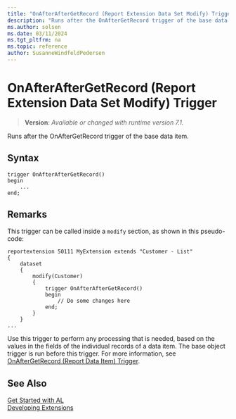 ```yaml
---
title: "OnAfterAfterGetRecord (Report Extension Data Set Modify) Trigger"
description: "Runs after the OnAfterGetRecord trigger of the base data item."
ms.author: solsen
ms.date: 03/11/2024
ms.tgt_pltfrm: na
ms.topic: reference
author: SusanneWindfeldPedersen
---
```

[//]: # (START>DO_NOT_EDIT)
[//]: # (IMPORTANT:Do not edit any of the content between here and the END>DO_NOT_EDIT.)
[//]: # (Any modifications should be made in the .xml files in the ModernDev repo.)

# OnAfterAfterGetRecord (Report Extension Data Set Modify) Trigger
> **Version**: _Available or changed with runtime version 7.1._

Runs after the OnAfterGetRecord trigger of the base data item.


## Syntax
```AL
trigger OnAfterAfterGetRecord()
begin
    ...
end;
```



[//]: # (IMPORTANT: END>DO_NOT_EDIT)

## Remarks

This trigger can be called inside a `modify` section, as shown in this pseudo-code:

```al
reportextension 50111 MyExtension extends "Customer - List"
{
    dataset
    {
        modify(Customer)
        {
            trigger OnAfterAfterGetRecord()
            begin
                // Do some changes here
            end;
        }
    }
...
```

Use this trigger to perform any processing that is needed, based on the values in the fields of the individual records of a data item. The base object trigger is run before this trigger. For more information, see [OnAfterGetRecord (Report Data Item) Trigger](../reportdataitem/devenv-onaftergetrecord-reportdataitem-trigger.md). 

## See Also  
[Get Started with AL](../../devenv-get-started.md)  
[Developing Extensions](../../devenv-dev-overview.md)  